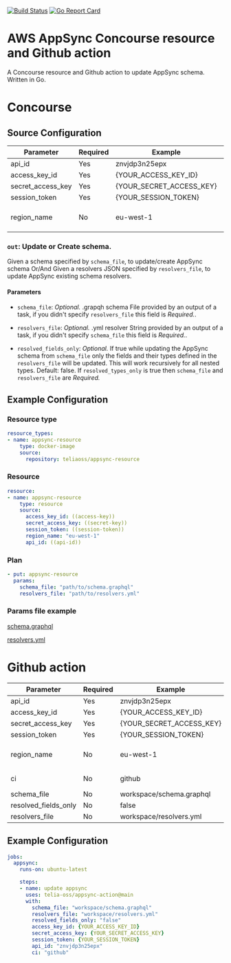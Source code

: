[![Build Status](https://travis-ci.org/telia-oss/appsync-resource.svg?branch=master)](https://travis-ci.org/telia-oss/appsync-resource)
[![Go Report Card](https://goreportcard.com/badge/github.com/telia-oss/appsync-resource)](https://goreportcard.com/report/github.com/telia-oss/appsync-resource)

# AWS AppSync Concourse resource and Github action

A Concourse resource and Github action to update AppSync schema. Written in Go.

# Concourse 

## Source Configuration

| Parameter          | Required      | Example                  | Description
| ------------------ | ------------- | -------------            | ------------------------------ |
| api_id             | Yes           | znvjdp3n25epx            |                                |
| access_key_id      | Yes           | {YOUR_ACCESS_KEY_ID}     |                                |
| secret_access_key  | Yes           | {YOUR_SECRET_ACCESS_KEY} |                                |
| session_token      | Yes           | {YOUR_SESSION_TOKEN}     |                                |
| region_name        | No            | eu-west-1                | AWS region DEFAULT: eu-west-1  |

### `out`: Update or Create schema.

Given a schema specified by `schema_file`, to update/create AppSync  schema Or/And Given a resolvers JSON specified by `resolvers_file`, to update AppSync existing schema resolvers.

#### Parameters

* `schema_file`: *Optional.* .grapqh schema File provided by an output of a task, if you didn't specify `resolvers_file` this field is *Required.*.

* `resolvers_file`: *Optional.* .yml resolver String provided by an output of a task, if you didn't specify `schema_file` this field is *Required.*.

* `resolved_fields_only`: *Optional.* If true while updating the AppSync schema from `schema_file` only the fields and their types defined in the `resolvers_file` will be updated. This will work recursively for all nested types. Default: false. If `resolved_types_only` is true then `schema_file` and `resolvers_file` are *Required.*

## Example Configuration

### Resource type

``` yaml
resource_types:
- name: appsync-resource
    type: docker-image
    source:
      repository: teliaoss/appsync-resource
```

### Resource

``` yaml
resource:
- name: appsync-resource
    type: resource
    source:
      access_key_id: ((access-key))
      secret_access_key: ((secret-key))
      session_token: ((session-token))
      region_name: "eu-west-1"
      api_id: ((api-id))
```

### Plan

``` yaml
- put: appsync-resource
  params: 
    schema_file: "path/to/schema.graphql"
    resolvers_file: "path/to/resolvers.yml"
```

### Params file example

[schema.graphql](https://github.com/telia-oss/appsync-resource/blob/master/schema.graphql)

[resolvers.yml](https://github.com/telia-oss/appsync-resource/blob/master/resolvers.yml)


# Github action

| Parameter            | Required      | Example                  | Description
| -------------------- | ------------- | -------------            | ------------------------------ |
| api_id               | Yes           | znvjdp3n25epx            |                                |
| access_key_id        | Yes           | {YOUR_ACCESS_KEY_ID}     |                                |
| secret_access_key    | Yes           | {YOUR_SECRET_ACCESS_KEY} |                                |
| session_token        | Yes           | {YOUR_SESSION_TOKEN}     |                                |
| region_name          | No            | eu-west-1                | AWS region DEFAULT: eu-west-1  |
| ci                   | No            | github                   | DEFAULT: github                |
| schema_file          | No            | workspace/schema.graphql |                                |
| resolved_fields_only | No            | false                    |                                |
| resolvers_file       | No            | workspace/resolvers.yml  |                                |

## Example Configuration

``` yaml
jobs:
  appsync:
    runs-on: ubuntu-latest

    steps:
    - name: update appsync
      uses: telia-oss/appsync-action@main
      with:
        schema_file: "workspace/schema.graphql"
        resolvers_file: "workspace/resolvers.yml"
        resolved_fields_only: "false"
        access_key_id: {YOUR_ACCESS_KEY_ID}  
        secret_access_key: {YOUR_SECRET_ACCESS_KEY} 
        session_token: {YOUR_SESSION_TOKEN}  
        api_id: "znvjdp3n25epx"
        ci: "github"
```